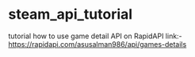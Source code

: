 # steam_api_tutorial
tutorial how to use game detail API on RapidAPI
link:- https://rapidapi.com/asusalman986/api/games-details
